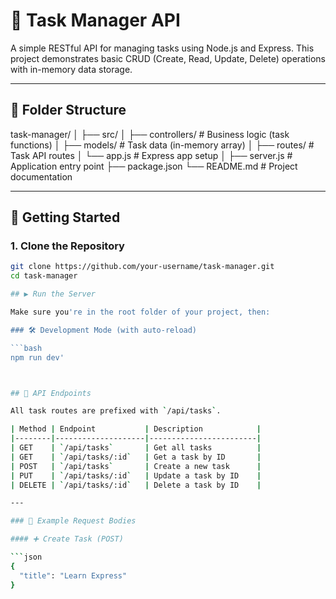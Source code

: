 # 📝 Task Manager API

A simple RESTful API for managing tasks using Node.js and Express. This project demonstrates basic CRUD (Create, Read, Update, Delete) operations with in-memory data storage.

---

## 📁 Folder Structure

task-manager/
│
├── src/
│ ├── controllers/ # Business logic (task functions)
│ ├── models/ # Task data (in-memory array)
│ ├── routes/ # Task API routes
│ └── app.js # Express app setup
│
├── server.js # Application entry point
├── package.json
└── README.md # Project documentation

---

## 🚀 Getting Started

### 1. Clone the Repository

```bash
git clone https://github.com/your-username/task-manager.git
cd task-manager

## ▶️ Run the Server

Make sure you're in the root folder of your project, then:

### 🛠️ Development Mode (with auto-reload)

```bash
npm run dev'



## 📡 API Endpoints

All task routes are prefixed with `/api/tasks`.

| Method | Endpoint           | Description            |
|--------|--------------------|------------------------|
| GET    | `/api/tasks`       | Get all tasks          |
| GET    | `/api/tasks/:id`   | Get a task by ID       |
| POST   | `/api/tasks`       | Create a new task      |
| PUT    | `/api/tasks/:id`   | Update a task by ID    |
| DELETE | `/api/tasks/:id`   | Delete a task by ID    |

---

### 🔄 Example Request Bodies

#### ➕ Create Task (POST)

```json
{
  "title": "Learn Express"
}



